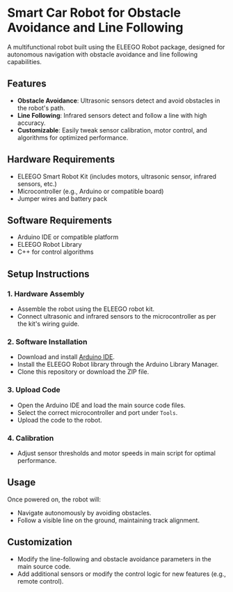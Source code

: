 # Smart Car Robot for Obstacle Avoidance and Line Following

A multifunctional robot built using the ELEEGO Robot package, designed for autonomous navigation with obstacle avoidance and line following capabilities.

## Features
- **Obstacle Avoidance**: Ultrasonic sensors detect and avoid obstacles in the robot's path.
- **Line Following**: Infrared sensors detect and follow a line with high accuracy.
- **Customizable**: Easily tweak sensor calibration, motor control, and algorithms for optimized performance.

## Hardware Requirements
- ELEEGO Smart Robot Kit (includes motors, ultrasonic sensor, infrared sensors, etc.)
- Microcontroller (e.g., Arduino or compatible board)
- Jumper wires and battery pack

## Software Requirements
- Arduino IDE or compatible platform
- ELEEGO Robot Library
- C++ for control algorithms

## Setup Instructions

### 1. Hardware Assembly
- Assemble the robot using the ELEEGO robot kit.
- Connect ultrasonic and infrared sensors to the microcontroller as per the kit's wiring guide.

### 2. Software Installation
- Download and install [Arduino IDE](https://www.arduino.cc/en/software).
- Install the ELEEGO Robot library through the Arduino Library Manager.
- Clone this repository or download the ZIP file.

### 3. Upload Code
- Open the Arduino IDE and load the main source code files.
- Select the correct microcontroller and port under `Tools`.
- Upload the code to the robot.

### 4. Calibration
- Adjust sensor thresholds and motor speeds in main script for optimal performance.

## Usage
Once powered on, the robot will:
- Navigate autonomously by avoiding obstacles.
- Follow a visible line on the ground, maintaining track alignment.

## Customization
- Modify the line-following and obstacle avoidance parameters in the main source code.
- Add additional sensors or modify the control logic for new features (e.g., remote control).
